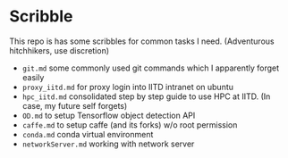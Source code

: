 # Scribble
This repo is has some scribbles for common tasks I need. (Adventurous hitchhikers, use discretion)
- `git.md` some commonly used git commands which I apparently forget easily
- `proxy_iitd.md` for proxy login into IITD intranet on ubuntu
- `hpc_iitd.md` consolidated step by step guide to use HPC at IITD. (In case, my future self forgets)
- `OD.md` to setup Tensorflow object detection API
- `caffe.md` to setup caffe (and its forks) w/o root permission
- `conda.md` conda virtual environment
- `networkServer.md` working with network server

